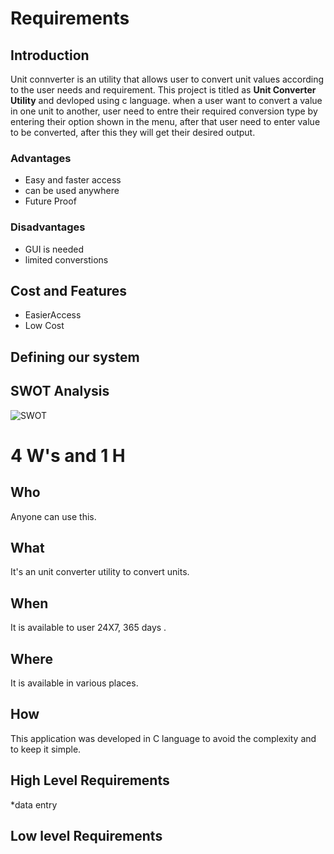  # Requirements

 ## Introduction
 Unit connverter is an utility that allows user to convert unit values according to the user needs and requirement. This project is titled as **Unit Converter Utility** 
 and devloped using c language.
 when a user want to convert a value in one unit to another, user need to entre their required conversion type by entering their option shown in the menu, after that user need to enter value  to be converted, after this they will get their desired output. 

 ### Advantages
 -   Easy and faster access
 -   can be used anywhere
 -   Future Proof

 ### Disadvantages
 -   GUI is needed
 -   limited converstions

 ## Cost and Features
 -   EasierAccess
 -   Low Cost

 ## Defining our system

 ## SWOT Analysis
 ![SWOT]()
 # 4 W's and 1 H

 ## Who
 Anyone can use this.

 ## What
 It's an unit converter utility to convert units.

 ## When
 It is available to user 24X7, 365 days .

 ## Where
 It is available in various places.

 ## How
 This application was developed in C language to avoid the complexity and to keep it simple. 


 ## High Level Requirements
 *data entry
 ## Low level Requirements